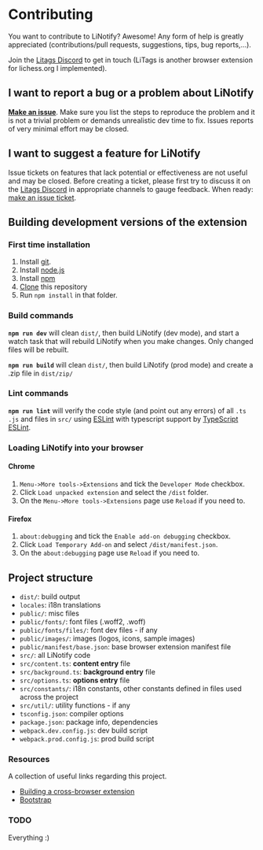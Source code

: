 Contributing
============

You want to contribute to LiNotify? Awesome! Any form of help is greatly appreciated 
(contributions/pull requests, suggestions, tips, bug reports,...).

Join the [Litags Discord](https://discord.gg/4d7QWUK) to get in touch (LiTags is another browser extension for lichess.org I implemented).

## I want to report a bug or a problem about LiNotify

[__Make an issue__](https://github.com/mpunkenhofer/linotify/issues/new). Make sure you list the steps to reproduce the 
problem and it is not a trivial problem or demands unrealistic dev time to fix. Issues reports of very minimal effort 
may be closed. 

## I want to suggest a feature for LiNotify

Issue tickets on features that lack potential or effectiveness are not useful and may be closed. Before creating a 
ticket, please first try to discuss it on the [Litags Discord](https://discord.gg/4d7QWUK) in appropriate channels to
gauge feedback. When ready: [make an issue ticket](https://github.com/mpunkenhofer/linotify/issues/new).

## Building development versions of the extension

### First time installation

1. Install [git](https://git-scm.com/).
2. Install [node.js](https://nodejs.org)
3. Install [npm](https://www.npmjs.com/get-npm)
4. [Clone](https://help.github.com/articles/cloning-a-repository/) this repository 
5. Run `npm install` in that folder.

### Build commands

**`npm run dev`** will clean `dist/`, then build LiNotify (dev mode), and start a watch task that will rebuild LiNotify when 
you make changes. Only changed files will be rebuilt.

**`npm run build`** will clean `dist/`, then build LiNotify (prod mode) and create a .zip file in `dist/zip/`

### Lint commands

**`npm run lint`** will verify the code style (and point out any errors) of all `.ts .js` and files in `src/` 
using  [ESLint](http://eslint.org/) with typescript support by 
[TypeScript ESLint](https://github.com/typescript-eslint/typescript-eslint).

### Loading LiNotify into your browser

#### Chrome

1. `Menu->More tools->Extensions` and tick the `Developer Mode` checkbox.
2. Click `Load unpacked extension` and select the `/dist` folder.
3. On the `Menu->More tools->Extensions` page use `Reload` if you need to.

#### Firefox

1. `about:debugging` and tick the `Enable add-on debugging` checkbox.
2. Click `Load Temporary Add-on` and select `/dist/manifest.json`.
3. On  the `about:debugging` page use `Reload` if you need to.

## Project structure

  - `dist/`: build output
  - `locales`: i18n translations
  - `public/`: misc files
  - `public/fonts/`: font files (.woff2, .woff)
  - `public/fonts/files/`: font dev files - if any
  - `public/images/`: images (logos, icons, sample images)
  - `public/manifest/base.json`: base browser extension manifest file
  - `src/`: all LiNotify code
  - `src/content.ts`: **content entry** file
  - `src/background.ts`: **background entry** file
  - `src/options.ts`: **options entry** file
  - `src/constants/`: i18n constants, other constants defined in files used across the project
  - `src/util/`: utility functions - if any
  - `tsconfig.json`: compiler options
  - `package.json`: package info, dependencies
  - `webpack.dev.config.js`: dev build script
  - `webpack.prod.config.js`: prod build script

### Resources

A collection of useful links regarding this project.
- [Building a cross-browser extension](https://developer.mozilla.org/en-US/docs/Mozilla/Add-ons/WebExtensions/Build_a_cross_browser_extension)
- [Bootstrap](https://getbootstrap.com/)
  
### TODO

Everything :) 